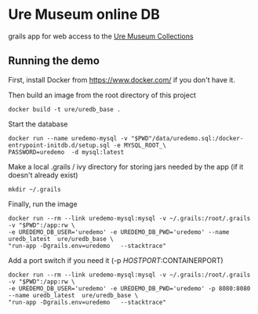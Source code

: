 Ure Museum online DB
====================

grails app for web access to  the [Ure Museum Collections](http://ure.mobilecollective.co.uk)

Running the demo
------

First, install Docker from https://www.docker.com/ if you don't have it. 


Then  build an image from the root directory of this project

```
docker build -t ure/uredb_base . 
```

Start the database 

```
docker run --name uredemo-mysql -v "$PWD"/data/uredemo.sql:/docker-entrypoint-initdb.d/setup.sql -e MYSQL_ROOT_\
PASSWORD=uredemo  -d mysql:latest
```
Make a local .grails / ivy directory for storing jars needed by the app (if it doesn't already exist)

```
mkdir ~/.grails
```

Finally, run the image

```
docker run --rm --link uredemo-mysql:mysql -v ~/.grails:/root/.grails  -v "$PWD":/app:rw \
-e UREDEMO_DB_USER='uredemo' -e UREDEMO_DB_PWD='uredemo' --name uredb_latest  ure/uredb_base \
"run-app -Dgrails.env=uredemo   --stacktrace"
```

Add a port switch if you need it (-p $HOSTPORT:$CONTAINERPORT)

```
docker run --rm --link uredemo-mysql:mysql -v ~/.grails:/root/.grails  -v "$PWD":/app:rw \
-e UREDEMO_DB_USER='uredemo' -e UREDEMO_DB_PWD='uredemo' -p 8080:8080 --name uredb_latest  ure/uredb_base \
"run-app -Dgrails.env=uredemo   --stacktrace"
```

